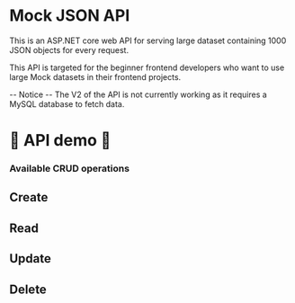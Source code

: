 # Mock JSON API
This is an ASP.NET core web API for serving large dataset containing 1000 JSON objects for every request.

This API is targeted for the beginner frontend developers who want to use large Mock datasets in their frontend projects.


-- Notice -- 
The V2 of the API is not currently working as it requires a MySQL database to fetch data.


# 🧪 API demo 🧪
### Available CRUD operations


## Create


## Read


## Update


## Delete
 
